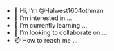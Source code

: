 - 👋 Hi, I’m @Halwest1604othman
- 👀 I’m interested in ...
- 🌱 I’m currently learning ...
- 💞️ I’m looking to collaborate on ...
- 📫 How to reach me ...

<!---
Halwest1604othman/Halwest1604othman is a ✨ special ✨ repository because its `README.md` (this file) appears on your GitHub profile.
You can click the Preview link to take a look at your changes.
--->
